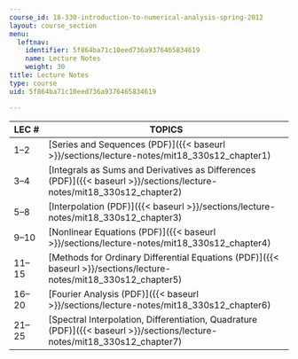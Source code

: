 ```yaml
---
course_id: 18-330-introduction-to-numerical-analysis-spring-2012
layout: course_section
menu:
  leftnav:
    identifier: 5f864ba71c10eed736a9376465834619
    name: Lecture Notes
    weight: 30
title: Lecture Notes
type: course
uid: 5f864ba71c10eed736a9376465834619

---
```


| LEC # | TOPICS |
| --- | --- |
| 1–2 | [Series and Sequences (PDF)]({{< baseurl >}}/sections/lecture-notes/mit18_330s12_chapter1) |
| 3–4 | [Integrals as Sums and Derivatives as Differences (PDF)]({{< baseurl >}}/sections/lecture-notes/mit18_330s12_chapter2) |
| 5–8 | [Interpolation (PDF)]({{< baseurl >}}/sections/lecture-notes/mit18_330s12_chapter3) |
| 9–10 | [Nonlinear Equations (PDF)]({{< baseurl >}}/sections/lecture-notes/mit18_330s12_chapter4) |
| 11–15 | [Methods for Ordinary Differential Equations (PDF)]({{< baseurl >}}/sections/lecture-notes/mit18_330s12_chapter5) |
| 16–20 | [Fourier Analysis (PDF)]({{< baseurl >}}/sections/lecture-notes/mit18_330s12_chapter6) |
| 21–25 | [Spectral Interpolation, Differentiation, Quadrature (PDF)]({{< baseurl >}}/sections/lecture-notes/mit18_330s12_chapter7)